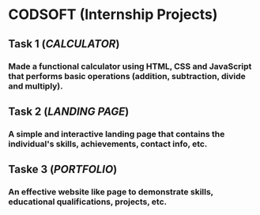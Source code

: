 # CODSOFT (Internship Projects)
## Task 1 (*CALCULATOR*)
### Made a functional calculator using HTML, CSS and JavaScript that performs basic operations (addition, subtraction, divide and multiply).
## Task 2 (*LANDING PAGE*)
### A simple and interactive landing page  that contains the individual's skills, achievements, contact info, etc.
## Taske 3 (*PORTFOLIO*)
### An effective website like page to demonstrate skills,  educational qualifications, projects, etc.
